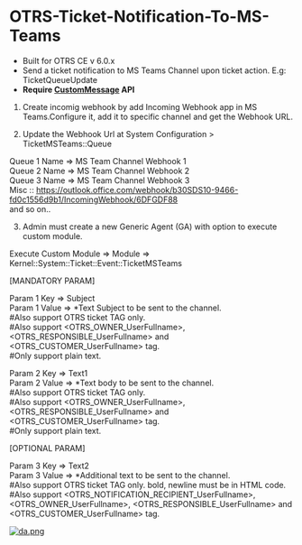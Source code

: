 # OTRS-Ticket-Notification-To-MS-Teams
- Built for OTRS CE v 6.0.x
- Send a ticket notification to MS Teams Channel upon ticket action. E.g: TicketQueueUpdate
- **Require [CustomMessage](https://github.com/mo-azfar/OTRS-CustomMessage-API) API**  

1. Create incomig webhook by add Incoming Webhook app in MS Teams.Configure it, add it to specific channel and get the Webhook URL.

2. Update the Webhook Url at System Configuration > TicketMSTeams::Queue

Queue 1 Name => MS Team Channel Webhook 1  
Queue 2 Name => MS Team Channel Webhook 2  
Queue 3 Name => MS Team Channel Webhook 3  
Misc :: https://outlook.office.com/webhook/b30SDS10-9466-fd0c1556d9b1/IncomingWebhook/6DFGDF88  
and so on..

3. Admin must create a new Generic Agent (GA) with option to execute custom module.

Execute Custom Module => Module => Kernel::System::Ticket::Event::TicketMSTeams
	
[MANDATORY PARAM]

Param 1 Key => Subject   
Param 1 Value => *Text Subject to be sent to the channel.  
#Also support OTRS ticket TAG only.  
#Also support <OTRS_OWNER_UserFullname>, <OTRS_RESPONSIBLE_UserFullname> and <OTRS_CUSTOMER_UserFullname> tag.  
#Only support plain text.
	
Param 2 Key => Text1  
Param 2 Value => *Text body to be sent to the channel.  
#Also support OTRS ticket TAG only.  
#Also support <OTRS_OWNER_UserFullname>, <OTRS_RESPONSIBLE_UserFullname> and <OTRS_CUSTOMER_UserFullname> tag.  
#Only support plain text.
					 
[OPTIONAL PARAM]
	
Param 3 Key => Text2  
Param 3 Value => *Additional text to be sent to the channel.  
#Also support OTRS ticket TAG only. bold, newline must be in HTML code.  
#Also support <OTRS_NOTIFICATION_RECIPIENT_UserFullname>, <OTRS_OWNER_UserFullname>, <OTRS_RESPONSIBLE_UserFullname> and <OTRS_CUSTOMER_UserFullname> tag.


[![da.png](https://i.postimg.cc/QM5MzwHX/da.png)](https://postimg.cc/94mVRxdS)
